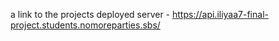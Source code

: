 a link to the projects deployed server - https://api.iliyaa7-final-project.students.nomoreparties.sbs/
